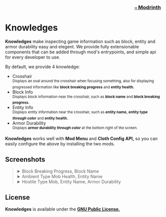 ### <p align=right>[`→` Modrinth](https://modrinth.com/mod/knowledges)</p>

# Knowledges

**Knowledges** make inspecting game information such as block, entity and armor durability easy and elegent. We provide fully extensionable components that can be added through mod's entrypoints, and simple api for every developer to use.

By default, we provide 4 knowledge:

- Crosshair  
  <sup>Displays an oval around the crosshair when focusing something, also for displaying progressed information like **block breaking progress** and **entity health.**</sup>
- Block Info  
  <sup>Displays block information near the crosshair, such as **block name** and **block breaking progress.**</sup>
- Entity Info  
  <sup>Displays entity information near the crosshair, such as **entity name,** **entity type *through color*** and **entity health.**</sup>
- Armor Durability  
  <sup>Displays **armor durability *through color*** at the bottom right of the screen.</sup>

**Knowledges** works well with **Mod Menu** and **Cloth Config API,** so you can easily configure the above by installing the two mods.

## Screenshots

<blockquote>
  <details>
    <summary>
      Block Breaking Progress, Block Name
    </summary>
    <img src="https://github.com/KrLite/Knowledges/blob/artwork/content/block.png?raw=true">
  </details>
  
  <details>
    <summary>
      Ambient Type Mob Health, Entity Name
    </summary>
    <img src="https://github.com/KrLite/Knowledges/blob/artwork/content/mob.png?raw=true">
  </details>
  
  <details>
    <summary>
      Hostile Type Mob, Entity Name, Armor Durability
    </summary>
    <img src="https://github.com/KrLite/Knowledges/blob/artwork/content/hostile_armor.png?raw=true">
  </details>
</blockquote>

## License

**Knowledges** is available under the **[GNU Public License.](LICENSE)**
